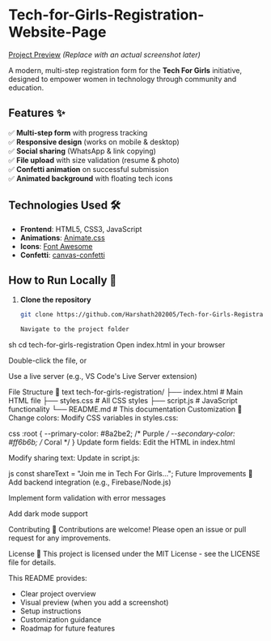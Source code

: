 # Tech-for-Girls-Registration-Website-Page

[Project Preview](https://i.imgur.com/xyz1234.png) *(Replace with an actual screenshot later)*

A modern, multi-step registration form for the **Tech For Girls** initiative, designed to empower women in technology through community and education.

## Features ✨
✅ **Multi-step form** with progress tracking  
✅ **Responsive design** (works on mobile & desktop)  
✅ **Social sharing** (WhatsApp & link copying)  
✅ **File upload** with size validation (resume & photo)  
✅ **Confetti animation** on successful submission  
✅ **Animated background** with floating tech icons  

## Technologies Used 🛠️
- **Frontend**: HTML5, CSS3, JavaScript  
- **Animations**: [Animate.css](https://animate.style/)  
- **Icons**: [Font Awesome](https://fontawesome.com/)  
- **Confetti**: [canvas-confetti](https://www.npmjs.com/package/canvas-confetti)  

## How to Run Locally 🚀
1. **Clone the repository**  
   ```sh
   git clone https://github.com/Harshath202005/Tech-for-Girls-Registration-Website-Page.git

   Navigate to the project folder

sh
cd tech-for-girls-registration
Open index.html in your browser

Double-click the file, or

Use a live server (e.g., VS Code's Live Server extension)

File Structure 📂
text
tech-for-girls-registration/
├── index.html          # Main HTML file
├── styles.css          # All CSS styles
├── script.js           # JavaScript functionality
└── README.md           # This documentation
Customization 🎨
Change colors: Modify CSS variables in styles.css:

css
:root {
  --primary-color: #8a2be2; /* Purple */
  --secondary-color: #ff6b6b; /* Coral */
}
Update form fields: Edit the HTML in index.html

Modify sharing text: Update in script.js:

js
const shareText = "Join me in Tech For Girls...";
Future Improvements 🔮
Add backend integration (e.g., Firebase/Node.js)

Implement form validation with error messages

Add dark mode support

Contributing 🤝
Contributions are welcome! Please open an issue or pull request for any improvements.

License 📜
This project is licensed under the MIT License - see the LICENSE file for details.



This README provides:
- Clear project overview
- Visual preview (when you add a screenshot)
- Setup instructions
- Customization guidance
- Roadmap for future features  
